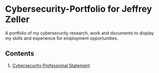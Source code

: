 # Cybersecurity-Portfolio for Jeffrey Zeller
A portfolio of my cybersecurity research, work and documents to display my skills and experience for employment opportunities.


## Contents

1. [Cybersecurity Professional Statement](https://github.com/jeffreyzeller/Cybersecurity-Portfolio/blob/fcb4061fef3fab87d5b76bb880bbcacee25aee5b/cybersecurity-professional-statement)
